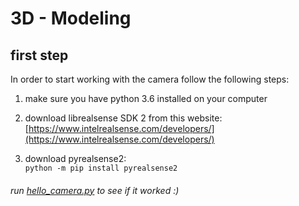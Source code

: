 # 3D - Modeling

## first step
In order to start working with the camera follow the following steps:  
  
1. make sure you have python 3.6 installed on your computer  

2. download librealsense SDK 2 from this website: [https://www.intelrealsense.com/developers/](https://www.intelrealsense.com/developers/)  

3. download pyrealsense2:  
    `python -m pip install pyrealsense2`


###### run [hello_camera.py](./hello_camera.py) to see if it worked :)  
